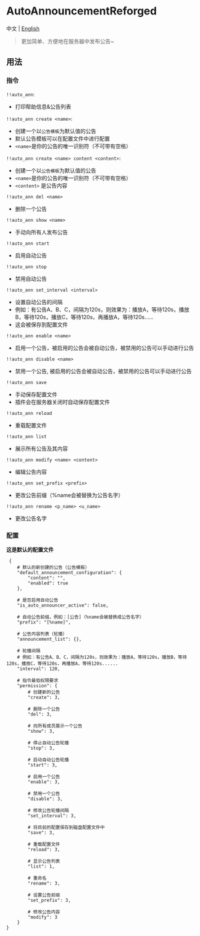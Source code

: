 # AutoAnnouncementReforged

中文 | [English](https://github.com/OptiJava/AutoAnnouncementReforged/blob/master/README.md)

> 更加简单、方便地在服务器中发布公告~

## 用法

### 指令

`!!auto_ann`:

- 打印帮助信息&公告列表

`!!auto_ann create <name>`:

- 创建一个以`公告模板`为默认值的公告
- 默认公告模板可以在配置文件中进行配置
- `<name>`是你的公告的唯一识别符（不可带有空格）

`!!auto_ann create <name> content <content>`:

- 创建一个以`公告模板`为默认值的公告
- `<name>`是你的公告的唯一识别符（不可带有空格）
- `<content>` 是公告内容

`!!auto_ann del <name>`

- 删除一个公告

`!!auto_ann show <name>`

- 手动向所有人发布公告

`!!auto_ann start`

- 启用自动公告

`!!auto_ann stop`

- 禁用自动公告

`!!auto_ann set_interval <interval>`

- 设置自动公告的间隔
- 例如：有公告A、B、C，间隔为120s，则效果为：播放A，等待120s，播放B，等待120s，播放C，等待120s，再播放A，等待120s......
- 这会被保存到配置文件

`!!auto_ann enable <name>`

- 启用一个公告，被启用的公告会被自动公告，被禁用的公告可以手动进行公告

`!!auto_ann disable <name>`

- 禁用一个公告, 被启用的公告会被自动公告，被禁用的公告可以手动进行公告

`!!auto_ann save`

- 手动保存配置文件
- 插件会在服务器关闭时自动保存配置文件

`!!auto_ann reload`

- 重载配置文件

`!!auto_ann list`

- 展示所有公告及其内容

`!!auto_ann modify <name> <content>`
- 编辑公告内容

`!!auto_ann set_prefix <prefix>`
- 更改公告前缀（%name会被替换为公告名字）

`!!auto_ann rename <p_name> <u_name>`
- 更改公告名字

### 配置

**这是默认的配置文件**
```
 {
    # 默认的新创建的公告（公告模板）
    "default_announcement_configuration": {
        "content": "",
        "enabled": true
    },
    
    # 是否启用自动公告
    "is_auto_announcer_active": false,
    
    # 自动公告前缀，例如：[公告]（%name会被替换成公告名字）
    "prefix": "[%name]",
    
    # 公告内容列表（轮播）
    "announcement_list": {},
    
    # 轮播间隔
    # 例如：有公告A、B、C，间隔为120s，则效果为：播放A，等待120s，播放B，等待120s，播放C，等待120s，再播放A，等待120s......
    "interval": 120,
    
    # 指令最低权限要求
    "permission": {
        # 创建新的公告
        "create": 3,
        
        # 删除一个公告
        "del": 3,
        
        # 向所有成员展示一个公告
        "show": 3,
        
        # 停止自动公告轮播
        "stop": 3,
        
        # 启动自动公告轮播
        "start": 3,
        
        # 启用一个公告
        "enable": 3,
        
        # 禁用一个公告
        "disable": 3,
        
        # 修改公告轮播间隔
        "set_interval": 3,
        
        # 将目前的配置保存到磁盘配置文件中
        "save": 3,
        
        # 重载配置文件
        "reload": 3,
        
        # 显示公告列表
        "list": 1,
        
        # 重命名
        "rename": 3,
        
        # 设置公告前缀
        "set_prefix": 3,
        
        # 修改公告内容
        "modify": 3
    }
}
```